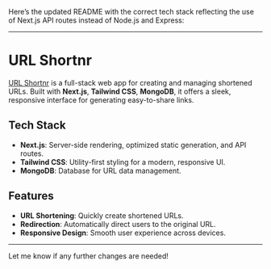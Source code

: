 Here’s the updated README with the correct tech stack reflecting the use of Next.js API routes instead of Node.js and Express:

---

# URL Shortnr

[URL Shortnr](https://urlshortnr.vercel.app/) is a full-stack web app for creating and managing shortened URLs. Built with **Next.js**, **Tailwind CSS**, **MongoDB**, it offers a sleek, responsive interface for generating easy-to-share links.

## Tech Stack

- **Next.js**: Server-side rendering, optimized static generation, and API routes.
- **Tailwind CSS**: Utility-first styling for a modern, responsive UI.
- **MongoDB**: Database for URL data management.

## Features

- **URL Shortening**: Quickly create shortened URLs.
- **Redirection**: Automatically direct users to the original URL.
- **Responsive Design**: Smooth user experience across devices.


---

Let me know if any further changes are needed!